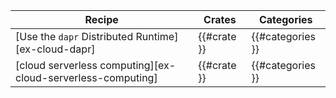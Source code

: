 | Recipe | Crates | Categories |
|--------|--------|------------|
| [Use the `dapr` Distributed Runtime][ex-cloud-dapr] | {{#crate }} | {{#categories }} |
| [cloud serverless computing][ex-cloud-serverless-computing] | {{#crate }} | {{#categories }} |
